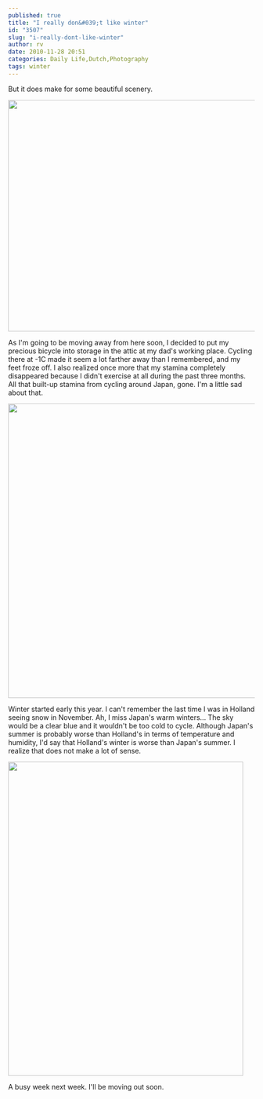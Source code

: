 ```yaml
---
published: true
title: "I really don&#039;t like winter"
id: "3507"
slug: "i-really-dont-like-winter"
author: rv
date: 2010-11-28 20:51
categories: Daily Life,Dutch,Photography
tags: winter
---
```

But it does make for some beautiful scenery.

<a href="https://s3.amazonaws.com/cfwblog/uploads/2010/11/winter1.jpg"><img class="aligncenter size-full wp-image-3511" title="Winter1_sml" src="https://s3.amazonaws.com/cfwblog/uploads/2010/11/winter1_sml.jpg" alt="" width="800" height="472" /></a>

As I'm going to be moving away from here soon, I decided to put my precious bicycle into storage in the attic at my dad's working place. Cycling there at -1C made it seem a lot farther away than I remembered, and my feet froze off. I also realized once more that my stamina completely disappeared because I didn't exercise at all during the past three months. All that built-up stamina from cycling around Japan, gone. I'm a little sad about that.

<a href="https://s3.amazonaws.com/cfwblog/uploads/2010/11/img_4680ps.jpg"><img class="aligncenter size-full wp-image-3512" title="IMG_4680PS_sml" src="https://s3.amazonaws.com/cfwblog/uploads/2010/11/img_4680ps_sml.jpg" alt="" width="800" height="600" /></a>

Winter started early this year. I can't remember the last time I was in Holland seeing snow in November. Ah, I miss Japan's warm winters... The sky would be a clear blue and it wouldn't be too cold to cycle. Although Japan's summer is probably worse than Holland's in terms of temperature and humidity, I'd say that Holland's winter is worse than Japan's summer. I realize that does not make a lot of sense.

<a href="https://s3.amazonaws.com/cfwblog/uploads/2010/11/img_4654ps.jpg"><img class="aligncenter size-full wp-image-3513" title="IMG_4654PS_sml" src="https://s3.amazonaws.com/cfwblog/uploads/2010/11/img_4654ps_sml.jpg" alt="" width="480" height="640" /></a>

A busy week next week. I'll be moving out soon.

&nbsp;

&nbsp;